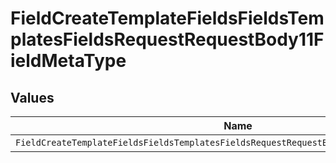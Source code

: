 # FieldCreateTemplateFieldsFieldsTemplatesFieldsRequestRequestBody11FieldMetaType


## Values

| Name                                                                                      | Value                                                                                     |
| ----------------------------------------------------------------------------------------- | ----------------------------------------------------------------------------------------- |
| `FieldCreateTemplateFieldsFieldsTemplatesFieldsRequestRequestBody11FieldMetaTypeDropdown` | dropdown                                                                                  |